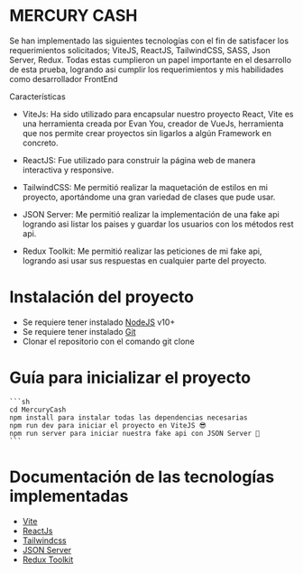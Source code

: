 # MERCURY CASH

Se han implementado las siguientes tecnologías con el fin de satisfacer los requerimientos solicitados; ViteJS, ReactJS, TailwindCSS, SASS, Json Server, Redux. Todas estas cumplieron un papel importante en el desarrollo de esta prueba, logrando asi cumplir los requerimientos y mis habilidades como desarrollador FrontEnd


Características
* ViteJs: Ha sido utilizado para encapsular nuestro proyecto React, Vite es una herramienta creada por Evan You, creador de VueJs, herramienta que nos permite crear proyectos sin ligarlos a algún Framework en concreto.

* ReactJS: Fue utilizado para construir la página web de manera interactiva y responsive.

* TailwindCSS: Me permitió realizar la maquetación de estilos en mi proyecto, aportándome una gran variedad de clases que pude usar.

* JSON Server: Me permitió realizar la implementación de una fake api logrando asi listar los paises y guardar los usuarios con los métodos rest api.

* Redux Toolkit: Me permitió realizar las peticiones de mi fake api, logrando asi usar sus respuestas en cualquier parte del proyecto.


# Instalación del proyecto

- Se requiere tener instalado [NodeJS](https://nodejs.org/) v10+
- Se requiere tener instalado [Git](https://git-scm.com/)
- Clonar el repositorio con el comando git clone


# Guía para inicializar el proyecto

    ```sh
    cd MercuryCash
    npm install para instalar todas las dependencias necesarias
    npm run dev para iniciar el proyecto en ViteJS 😎
    npm run server para iniciar nuestra fake api con JSON Server 💪
    ```
# Documentación de las tecnologías implementadas

-  [Vite](https://vitejs.dev/)
-  [ReactJs](https://es.reactjs.org/)
-  [Tailwindcss](https://tailwindcss.com/docs)
-  [JSON Server](https://github.com/typicode/json-server)
-  [Redux Toolkit](https://redux-toolkit.js.org/)
